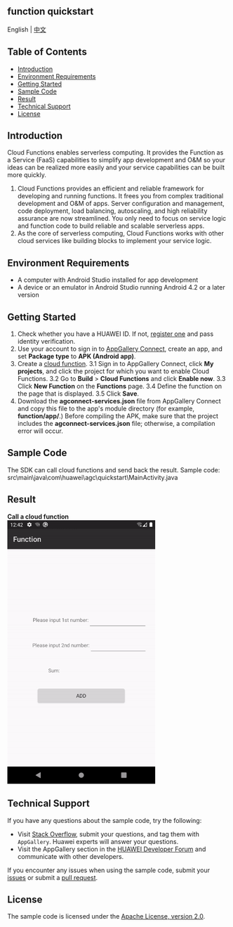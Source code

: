 ## function quickstart

English | [中文](https://github.com/AppGalleryConnect/agc-demos/blob/main/Android/cloudfunction/README_ZH.md)

## Table of Contents

 * [Introduction](#introduction)
 * [Environment Requirements](#environment-requirements)
 * [Getting Started](#getting-started)
 * [Sample Code](#sample-code)
 * [Result](#result)
 * [Technical Support](#technical-support)
 * [License](#license)

## Introduction
Cloud Functions enables serverless computing. It provides the Function as a Service (FaaS) capabilities to simplify app development and O&M so your ideas can be realized more easily and your service capabilities can be built more quickly.
1. Cloud Functions provides an efficient and reliable framework for developing and running functions. It frees you from complex traditional development and O&M of apps. Server configuration and management, code deployment, load balancing, autoscaling, and high reliability assurance are now streamlined.
You only need to focus on service logic and function code to build reliable and scalable serverless apps.
2. As the core of serverless computing, Cloud Functions works with other cloud services like building blocks to implement your service logic.

## Environment Requirements
* A computer with Android Studio installed for app development
* A device or an emulator in Android Studio running Android 4.2 or a later version


## Getting Started
1. Check whether you have a HUAWEI ID. If not, [register one](https://developer.huawei.com/consumer/en/doc/start/registration-and-verification-0000001053628148) and pass identity verification.
2. Use your account to sign in to [AppGallery Connect](https://developer.huawei.com/consumer/en/service/josp/agc/index.html#/), create an app, and set **Package type** to **APK (Android app)**.
3. Create a [cloud function](https://developer.huawei.com/consumer/en/doc/development/AppGallery-connect-Guides/agc-cloudfunction-introduction-0000001059279544).
3.1 Sign in to AppGallery Connect, click **My projects**, and click the project for which you want to enable Cloud Functions.
3.2 Go to **Build** > **Cloud Functions** and click **Enable now**.
3.3 Click **New Function** on the **Functions** page.
3.4 Define the function on the page that is displayed.
3.5 Click **Save**.
4. Download the **agconnect-services.json** file from AppGallery Connect and copy this file to the app's module directory (for example, **function/app/**.)
Before compiling the APK, make sure that the project includes the **agconnect-services.json** file; otherwise, a compilation error will occur.

## Sample Code
The SDK can call cloud functions and send back the result.
Sample code: src\main\java\com\huawei\agc\quickstart\MainActivity.java


## Result
**Call a cloud function**</br>
<img src="images/function_result.gif" alt="function_result" height="600"/>

## Technical Support
If you have any questions about the sample code, try the following:
- Visit [Stack Overflow](https://stackoverflow.com/users/14194729/appgallery-connect), submit your questions, and tag them with `AppGallery`. Huawei experts will answer your questions.
- Visit the AppGallery section in the [HUAWEI Developer Forum](https://forums.developer.huawei.com/forumPortal/en/home?fid=0101188387844930001) and communicate with other developers.

If you encounter any issues when using the sample code, submit your [issues](https://github.com/AppGalleryConnect/agc-demos/issues) or submit a [pull request](https://github.com/AppGalleryConnect/agc-demos/pulls).

## License
The sample code is licensed under the [Apache License, version 2.0](https://www.apache.org/licenses/LICENSE-2.0).
